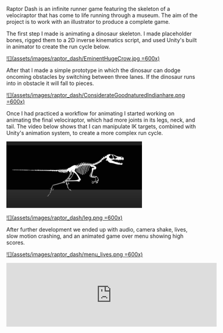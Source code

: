 Raptor Dash is an infinite runner game featuring the
skeleton of a velociraptor that has come to life running
through a museum. The aim of the project is to work with an
illustrator to produce a complete game.

The first step I made is animating a dinosaur skeleton. I made
placeholder bones, rigged them to a 2D inverse kinematics script,
and used Unity's built in animator to create the run cycle below.

[![](assets/images/raptor_dash/EminentHugeCrow.jpg =600x)](https://gfycat.com/EminentHugeCrow)

After that I made a simple prototype in which the dinosaur can dodge
oncoming obstacles by switching between three lanes. If the dinosaur runs
into in obstacle it will fall to pieces.

[![](assets/images/raptor_dash/ConsiderateGoodnaturedIndianhare.png =600x)](https://gfycat.com/ConsiderateGoodnaturedIndianhare)

Once I had practiced a workflow for animating I started working on animating
the final velociraptor, which had more joints in its legs, neck, and tail. The
video below shows that I can manipulate IK targets, combined with Unity's
animation system, to create a more complex run cycle.

![](assets/images/raptor_dash/run_cycle.gif)

[![](assets/images/raptor_dash/leg.png =600x)](https://gfycat.com/ThoroughJauntyInchworm)

After further development we ended up with audio, camera shake, lives, slow motion
crashing, and an animated game over menu showing high scores.

[![](assets/images/raptor_dash/menu_lives.png =600x)](http://gfycat.com/SnappyDefensiveGoral)



<iframe style="margin-left: auto; margin-right: auto; display: block" src="https://itch.io/embed/45389?linkback=true" width="552" height="167" frameborder="0"></iframe>

